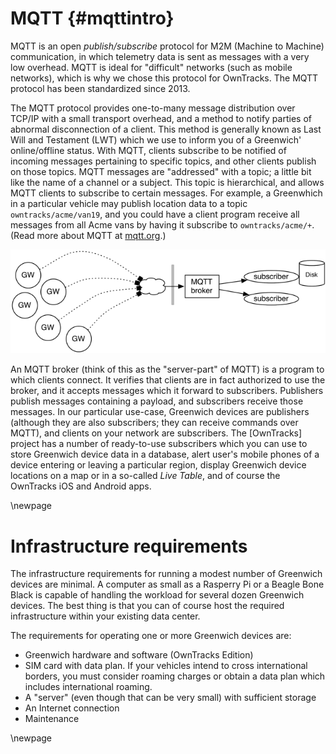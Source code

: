 # MQTT {#mqttintro}

MQTT is an open _publish/subscribe_ protocol for M2M (Machine to Machine)
communication, in which telemetry data is sent as messages with a very low
overhead. MQTT is ideal for "difficult" networks (such as mobile networks),
which is why we chose this protocol for OwnTracks. The MQTT protocol has been
standardized since 2013.

The MQTT protocol provides one-to-many message distribution over TCP/IP with a
small transport overhead, and a method to notify parties of abnormal
disconnection of a client. This method is generally known as Last Will and
Testament (LWT) which we use to inform you of a Greenwich' online/offline status.
With MQTT, clients subscribe to be notified of incoming
messages pertaining to specific topics, and other clients publish on those
topics.  MQTT messages are "addressed" with a topic; a little bit like the
name of a channel or a subject. This topic is hierarchical, and allows MQTT
clients to subscribe to certain messages. For example, a Greenwhich in a
particular vehicle may publish location data to a topic `owntracks/acme/van19`,
and you could have a client program receive all messages from all Acme vans by
having it subscribe to `owntracks/acme/+`. (Read more about MQTT at
[mqtt.org](http://mqtt.org).)

![MQTT infrastructure](art/greenwich-mqtt-infra.png)


An MQTT broker (think of this as the "server-part" of MQTT) is a program to which
clients connect. It verifies that clients are in fact authorized to use the
broker, and it accepts messages which it forward to subscribers. Publishers
publish messages containing a payload, and subscribers receive those messages.
In our particular use-case, Greenwich devices are publishers (although they are
also subscribers; they can receive commands over MQTT), and clients on your
network are subscribers. The [OwnTracks] project has a number of ready-to-use
subscribers which you can use to store Greenwich device data in a database,
alert user's mobile phones of a device entering or leaving a particular region,
display Greenwich device locations on a map or in a so-called _Live Table_, and
of course the OwnTracks iOS and Android apps.

\newpage

# Infrastructure requirements

The infrastructure requirements for running a modest number of Greenwich devices
are minimal. A computer as small as a Rasperry Pi or a Beagle Bone Black is
capable of handling the workload for several dozen Greenwich devices. The best
thing is that you can of
course host the required infrastructure within your existing data center.

The requirements for operating one or more Greenwich devices are:

* Greenwich hardware and software (OwnTracks Edition)
* SIM card with data plan. If your vehicles intend to cross international borders,
  you must consider roaming charges or obtain a data plan which includes
  international roaming.
* A "server" (even though that can be very small) with sufficient storage
* An Internet connection
* Maintenance

\newpage
